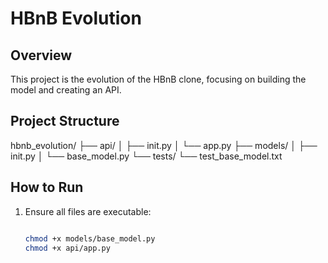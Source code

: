 # HBnB Evolution

## Overview

This project is the evolution of the HBnB clone, focusing on building the model and creating an API.

## Project Structure

hbnb_evolution/
├── api/
│ ├── init.py
│ └── app.py
├── models/
│ ├── init.py
│ └── base_model.py
└── tests/
└── test_base_model.txt

## How to Run

1. Ensure all files are executable:

   ```sh

   chmod +x models/base_model.py
   chmod +x api/app.py
